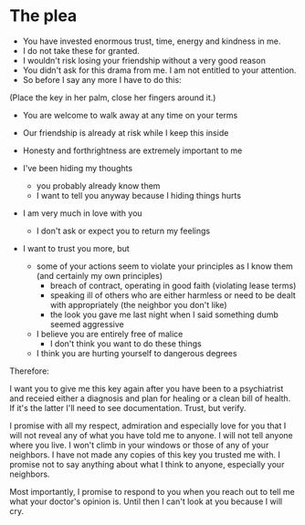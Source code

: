 # The plea

- You have invested enormous trust, time, energy and kindness in me.
- I do not take these for granted.
- I wouldn't risk losing your friendship without a very good reason
- You didn't ask for this drama from me. I am not entitled to your attention.
- So before I say any more I have to do this:

(Place the key in her palm, close her fingers around it.)

- You are welcome to walk away at any time on your terms

- Our friendship is already at risk while I keep this inside
- Honesty and forthrightness are extremely important to me
- I've been hiding my thoughts
  - you probably already know them
  - I want to tell you anyway because I hiding things hurts
- I am very much in love with you
  - I don't ask or expect you to return my feelings
- I want to trust you more, but
  - some of your actions seem to violate your principles as I know them (and certainly my own principles)
    - breach of contract, operating in good faith (violating lease terms)
    - speaking ill of others who are either harmless or need to be dealt with appropriately (the neighbor you don't like)
    - the look you gave me last night when I said something dumb seemed aggressive
  - I believe you are entirely free of malice
    - I don't think you want to do these things
  - I think you are hurting yourself to dangerous degrees

Therefore:

I want you to give me this key again after you have been to a psychiatrist and
receied either a diagnosis and plan for healing or a clean bill of health. If
it's the latter I'll need to see documentation. Trust, but verify.

I promise with all my respect, admiration and especially love for you that I
will not reveal any of what you have told me to anyone. I will not tell anyone
where you live. I won't climb in your windows or those of any of your
neighbors. I have not made any copies of this key you trusted me with. I
promise not to say anything about what I think to anyone, especially your
neighbors. 

Most importantly, I promise to respond to you when you reach out to tell me
what your doctor's opinion is. Until then I can't look at you because I will
cry.
